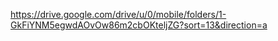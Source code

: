 https://drive.google.com/drive/u/0/mobile/folders/1-GkFiYNM5egwdAOvOw86m2cbOKteljZG?sort=13&direction=a
